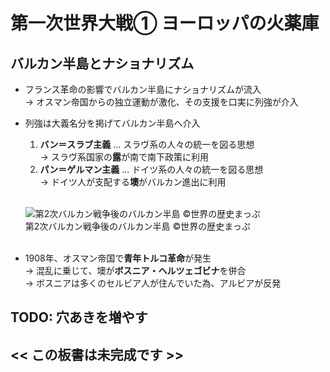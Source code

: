 # 第一次世界大戦① ヨーロッパの火薬庫

## バルカン半島とナショナリズム

- フランス革命の影響でバルカン半島にナショナリズムが流入  
  → オスマン帝国からの独立運動が激化、その支援を口実に列強が介入  
- 列強は大義名分を掲げてバルカン半島へ介入  
  1. **バン＝スラブ主義** ... スラヴ系の人々の統一を図る思想  
    → スラヴ系国家の**露**が南で南下政策に利用  
  2. **パン＝ゲルマン主義** ... ドイツ系の人々の統一を図る思想  
    → ドイツ人が支配する**墺**がバルカン進出に利用  

  <br />![第2次バルカン戦争後のバルカン半島 ©世界の歴史まっぷ](https://852852.smushcdn.com/1828211/wp-content/uploads/2018/12/964fefc065d8712ddadf4c0deaa0bc31-400x400.png)  
  第2次バルカン戦争後のバルカン半島 ©世界の歴史まっぷ  
  <br />  

- 1908年、オスマン帝国で**青年トルコ革命**が発生  
  → 混乱に乗じて、墺が**ボスニア・ヘルツェゴビナ**を併合  
  → ボスニアは多くのセルビア人が住んでいた為、アルビアが反発  

## TODO: 穴あきを増やす

## << この板書は未完成です >>

